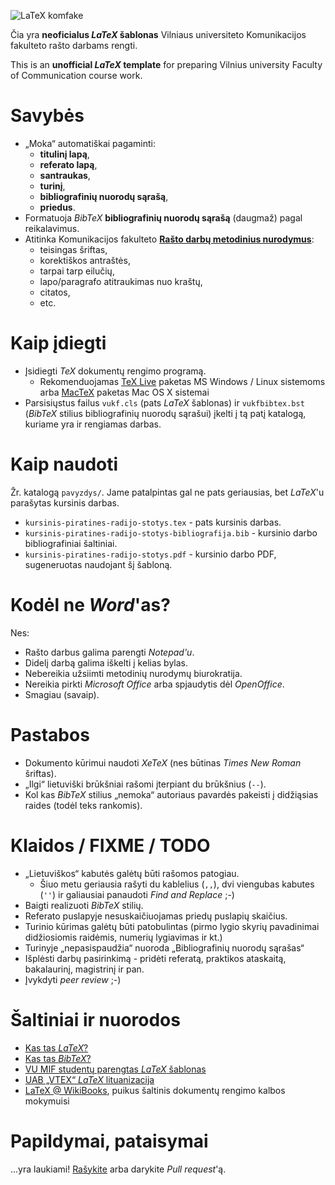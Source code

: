 ![LaTeX komfake](http://i.imgur.com/M30dR.png "LaTeX komfake")

Čia yra **neoficialus *LaTeX* šablonas** Vilniaus universiteto Komunikacijos fakulteto rašto darbams rengti.

This is an **unofficial *LaTeX* template** for preparing Vilnius university Faculty of Communication course work.

# Savybės

* „Moka“ automatiškai pagaminti:
	* **titulinį lapą**,
	* **referato lapą**,
	* **santraukas**,
	* **turinį**,
	* **bibliografinių nuorodų sąrašą**,
	* **priedus**.
* Formatuoja *BibTeX* **bibliografinių nuorodų sąrašą** (daugmaž) pagal reikalavimus.
* Atitinka Komunikacijos fakulteto [**Rašto darbų metodinius nurodymus**][1]:
	* teisingas šriftas,
	* korektiškos antraštės,
	* tarpai tarp eilučių,
	* lapo/paragrafo atitraukimas nuo kraštų,
	* citatos,
	* etc.

# Kaip įdiegti

- Įsidiegti *TeX* dokumentų rengimo programą.
  * Rekomenduojamas [TeX Live][2] paketas MS Windows / Linux sistemoms arba [MacTeX][3] paketas Mac OS X sistemai
- Parsisiųstus failus `vukf.cls` (pats *LaTeX* šablonas) ir `vukfbibtex.bst` (*BibTeX* stilius bibliografinių nuorodų sąrašui) įkelti į tą patį katalogą, kuriame yra ir rengiamas darbas.

# Kaip naudoti

Žr. katalogą `pavyzdys/`. Jame patalpintas gal ne pats geriausias, bet *LaTeX*'u parašytas kursinis darbas.

* `kursinis-piratines-radijo-stotys.tex` - pats kursinis darbas.
* `kursinis-piratines-radijo-stotys-bibliografija.bib` - kursinio darbo bibliografiniai šaltiniai.
* `kursinis-piratines-radijo-stotys.pdf` - kursinio darbo PDF, sugeneruotas naudojant šį šabloną.

# Kodėl ne *Word*'as?

Nes:

* Rašto darbus galima parengti *Notepad'u*.
* Didelį darbą galima iškelti į kelias bylas.
* Nebereikia užsiimti metodinių nurodymų biurokratija.
* Nereikia pirkti *Microsoft Office* arba spjaudytis dėl *OpenOffice*.
* Smagiau (savaip).

# Pastabos

* Dokumento kūrimui naudoti *XeTeX* (nes būtinas *Times New Roman* šriftas).
* „Ilgi“ lietuviški brūkšniai rašomi įterpiant du brūkšnius (`--`).
* Kol kas *BibTeX* stilius „nemoka“ autoriaus pavardės pakeisti į didžiąsias raides (todėl teks rankomis).

# Klaidos / FIXME / TODO

* „Lietuviškos“ kabutės galėtų būti rašomos patogiau.
	* Šiuo metu geriausia rašyti du kablelius (`,,`), dvi viengubas kabutes (`''`) ir galiausiai panaudoti *Find and Replace* ;-)
* Baigti realizuoti *BibTeX* stilių.
* Referato puslapyje nesuskaičiuojamas priedų puslapių skaičius.
* Turinio kūrimas galėtų būti patobulintas (pirmo lygio skyrių pavadinimai didžiosiomis raidėmis, numerių lygiavimas ir kt.)
* Turinyje „nepasispaudžia“ nuoroda „Bibliografinių nuorodų sąrašas“
* Išplėsti darbų pasirinkimą - pridėti referatą, praktikos ataskaitą, bakalaurinį, magistrinį ir pan.
* Įvykdyti *peer review* ;-)

# Šaltiniai ir nuorodos

* [Kas tas *LaTeX*?][8]
* [Kas tas *BibTeX*?][9]
* [VU MIF studentų parengtas *LaTeX* šablonas][4]
* [UAB „VTEX“ *LaTeX* lituanizacija][5]
* [LaTeX @ WikiBooks][6], puikus šaltinis dokumentų rengimo kalbos mokymuisi

# Papildymai, pataisymai

...yra laukiami! [Rašykite][7] arba darykite *Pull request*'ą.


[1]: http://www.kf.vu.lt/uploads/docs/Studiju%20dokumentai/metodiniai_nurodymai090204.pdf	"VU Komunikacijos fakulteto Rašto darbų metodiniai nurodymai"
[2]: http://www.tug.org/texlive/ "TeX Live"
[3]: http://www.tug.org/mactex/ "MacTeX"
[4]: http://ims.mii.lt/~lauras/latexlt/ "VU MIF LaTeX šablonas"
[5]: http://www.vtex.lt/tex/littex/index.html "„VTEX“ *LaTeX* lituanizacija"
[6]: http://en.wikibooks.org/wiki/LaTeX "LaTeX @ WikiBooks"
[7]: mailto:linas.valiukas@kf.stud.vu.lt "Linas Valiukas"
[8]: http://en.wikipedia.org/wiki/LaTeX "LaTeX @ Wikipedia"
[9]: http://en.wikipedia.org/wiki/BibTeX "BibTeX @ Wikipedia"
